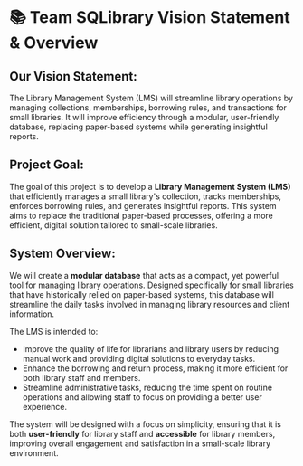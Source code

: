 # 📚 Team SQLibrary Vision Statement & Overview

## Our Vision Statement:
The Library Management System (LMS) will streamline library operations by managing collections, memberships, borrowing rules, and transactions for small libraries. It will improve efficiency through a modular, user-friendly database, replacing paper-based systems while generating insightful reports.

## Project Goal:
The goal of this project is to develop a **Library Management System (LMS)** that efficiently manages a small library's collection, tracks memberships, enforces borrowing rules, and generates insightful reports. This system aims to replace the traditional paper-based processes, offering a more efficient, digital solution tailored to small-scale libraries.

## System Overview:
We will create a **modular database** that acts as a compact, yet powerful tool for managing library operations. Designed specifically for small libraries that have historically relied on paper-based systems, this database will streamline the daily tasks involved in managing library resources and client information.

The LMS is intended to:
- Improve the quality of life for librarians and library users by reducing manual work and providing digital solutions to everyday tasks.
- Enhance the borrowing and return process, making it more efficient for both library staff and members.
- Streamline administrative tasks, reducing the time spent on routine operations and allowing staff to focus on providing a better user experience.
  
The system will be designed with a focus on simplicity, ensuring that it is both **user-friendly** for library staff and **accessible** for library members, improving overall engagement and satisfaction in a small-scale library environment.
